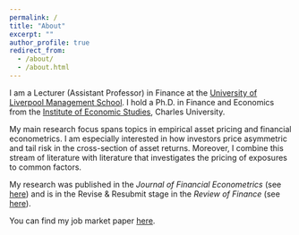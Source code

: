 ```yaml
---
permalink: /
title: "About"
excerpt: ""
author_profile: true
redirect_from: 
  - /about/
  - /about.html
---
```


I am a Lecturer (Assistant Professor) in Finance at the [University of Liverpool Management School](https://www.liverpool.ac.uk/management/). I hold a Ph.D. in Finance and Economics from the [Institute of Economic Studies](https://ies.fsv.cuni.cz/en), Charles University.

My main research focus spans topics in empirical asset pricing and financial econometrics. I am especially interested in how investors price asymmetric and tail risk in the cross-section of asset returns. Moreover, I combine this stream of literature with literature that investigates the pricing of exposures to common factors.

My research was published in the *Journal of Financial Econometrics* (see [here](https://doi.org/10.1093/jjfinec/nbac017)) and is in the Revise & Resubmit stage in the *Review of Finance* (see [here](/files/common_idio_quant_revised.pdf)).

You can find my job market paper [here](https://matejnevrla.github.io/jmp/).
